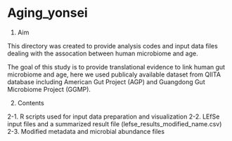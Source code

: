 # Aging_yonsei

1. Aim

This directory was created to provide analysis codes and input data files dealing with the assocation between human microbiome and age. 

The goal of this study is to provide translational evidence to link human gut microbiome and age,
here we used publicaly available dataset from QIITA database including American Gut Project (AGP) and Guangdong Gut Microbiome Project (GGMP).



2. Contents

2-1. R scripts used for input data preparation and visualization
2-2. LEfSe input files and a summarized result file (lefse_results_modified_name.csv)
2-3. Modified metadata and microbial abundance files 
